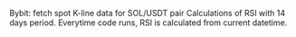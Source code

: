 Bybit: fetch spot K-line data for SOL/USDT pair
Calculations of RSI with 14 days period.
Everytime code runs, RSI is calculated from current datetime.

